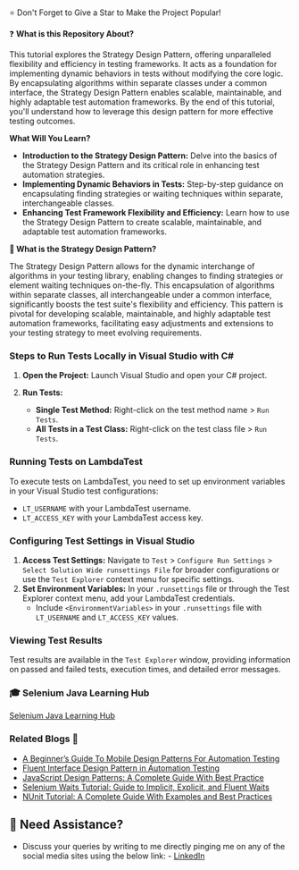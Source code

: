 
:star: Don't Forget to Give a Star to Make the Project Popular!

:question: **What is this Repository About?**

This tutorial explores the Strategy Design Pattern, offering unparalleled flexibility and efficiency in testing frameworks. It acts as a foundation for implementing dynamic behaviors in tests without modifying the core logic. By encapsulating algorithms within separate classes under a common interface, the Strategy Design Pattern enables scalable, maintainable, and highly adaptable test automation frameworks. By the end of this tutorial, you'll understand how to leverage this design pattern for more effective testing outcomes.

**What Will You Learn?**

- **Introduction to the Strategy Design Pattern:** Delve into the basics of the Strategy Design Pattern and its critical role in enhancing test automation strategies.
- **Implementing Dynamic Behaviors in Tests:** Step-by-step guidance on encapsulating finding strategies or waiting techniques within separate, interchangeable classes.
- **Enhancing Test Framework Flexibility and Efficiency:** Learn how to use the Strategy Design Pattern to create scalable, maintainable, and adaptable test automation frameworks.

**:key: What is the Strategy Design Pattern?**

The Strategy Design Pattern allows for the dynamic interchange of algorithms in your testing library, enabling changes to finding strategies or element waiting techniques on-the-fly. This encapsulation of algorithms within separate classes, all interchangeable under a common interface, significantly boosts the test suite's flexibility and efficiency. This pattern is pivotal for developing scalable, maintainable, and highly adaptable test automation frameworks, facilitating easy adjustments and extensions to your testing strategy to meet evolving requirements.


### Steps to Run Tests Locally in Visual Studio with C#

1. **Open the Project:** Launch Visual Studio and open your C# project.

2. **Run Tests:**
   - **Single Test Method:** Right-click on the test method name > `Run Tests`.
   - **All Tests in a Test Class:** Right-click on the test class file > `Run Tests`.

### Running Tests on LambdaTest

To execute tests on LambdaTest, you need to set up environment variables in your Visual Studio test configurations:

- `LT_USERNAME` with your LambdaTest username.
- `LT_ACCESS_KEY` with your LambdaTest access key.

### Configuring Test Settings in Visual Studio

1. **Access Test Settings:** Navigate to `Test` > `Configure Run Settings` > `Select Solution Wide runsettings File` for broader configurations or use the `Test Explorer` context menu for specific settings.
2. **Set Environment Variables:** In your `.runsettings` file or through the Test Explorer context menu, add your LambdaTest credentials.
   - Include `<EnvironmentVariables>` in your `.runsettings` file with `LT_USERNAME` and `LT_ACCESS_KEY` values.

### Viewing Test Results

Test results are available in the `Test Explorer` window, providing information on passed and failed tests, execution times, and detailed error messages.


### 🎓 Selenium Java Learning Hub
[Selenium Java Learning Hub](https://www.lambdatest.com/learning-hub/selenium-c-sharp-tutorial)


### Related Blogs 📝

- [A Beginner’s Guide To Mobile Design Patterns For Automation Testing](https://bit.ly/47iYQ9b)
- [Fluent Interface Design Pattern in Automation Testing](https://bit.ly/3IkzGw8)
- [JavaScript Design Patterns: A Complete Guide With Best Practice](https://bit.ly/3SemD3X)
- [Selenium Waits Tutorial: Guide to Implicit, Explicit, and Fluent Waits](https://bit.ly/3ulpTT3)
- [NUnit Tutorial: A Complete Guide With Examples and Best Practices](https://bit.ly/3Sfh0CI)


## 🧬 Need Assistance?

- Discuss your queries by writing to me directly pinging me on any of the social media sites using the below link: - [LinkedIn](https://www.linkedin.com/in/angelovstanton/)
